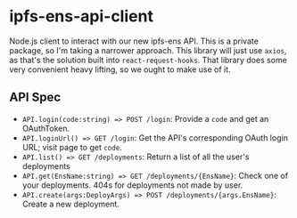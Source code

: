 # ipfs-ens-api-client
Node.js client to interact with our new ipfs-ens API.  This is a private package, so I'm taking a narrower approach.  This library will just use `axios`, as that's the solution built into `react-request-hooks`.  That library does some very convenient heavy lifting, so we ought to make use of it.

## API Spec

- `API.login(code:string) => POST /login`: Provide a `code` and get an OAuthToken.
- `API.loginUrl() => GET /login`: Get the API's corresponding OAuth login URL; visit page to get `code`.
- `API.list() => GET /deployments`: Return a list of all the user's deployments
- `API.get(EnsName:string) => GET /deployments/{EnsName}`: Check one of your deployments.  404s for deployments not made by user.
- `API.create(args:DeployArgs) => POST /deployments/{args.EnsName}`: Create a new deployment.
